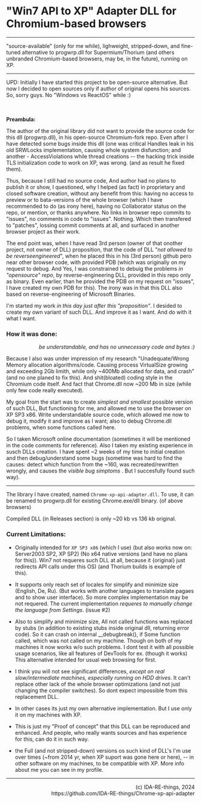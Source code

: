 # "Win7 API to XP" Adapter DLL for Chromium-based browsers

<hr>

"source-available" (only for me while), lighweight, stripped-down, and fine-tuned alternative to progwrp.dll for Supermium/Thorium (and others unbranded Chromium-based browsers, may be, in the future), running on XP.

<hr>
UPD: Initially I have started this project to be open-source alternative.
But now I decided to open sources only if author of original opens his sources. So, sorry guys. No "Windows vs ReactOS" while :)

<br><br>
<b>Preambula:</b>

The author of the original library did not want to provide the source code for this dll (progwrp.dll), in his open-source Chromium-fork repo. Even after I have detected some bugs inside this dll (one was critical Handles leak in his old SRWLocks implementation, causing whole system disfunction; and another - AccessViolations while thread creations -- the hacking trick inside TLS initialization code to work on XP, was wrong. (and as result he fixed them).

Thus, because I still had no source code, And author had no plans to publish it or show,
I questioned, why I helped (as fact) in proprietary and closed software creation, without any benefit from this: having no access to preview or to bata-versions of the whole browser (which I have recommended to do (as irony here),
having no Collaborator status on the repo, or mention, or thanks anywhere. No links in browser repo commits to "issues", no comments in code to "issues". Nothing. Which then transfered to "patches", lossing commit comments at all, and surfaced in another browser project as their work. 

The end point was, when I have read 3rd person (owner of that onother project, not owner of DLL) proposition, that the code of DLL "_not allowed to be reverseengineered_", when he placed this in his (3rd person) github pero near other browser code, with provided PDB (which was originally on my request to debug. And Yes, I was constrained to debuig the problems _in "opensource" repo_, by reverse-engineering DLL, provided in this repo only as binary. Even earlier, than he provided the PDB on my request on "issues", I have created my own PDB for this).
The irony was in that this DLL also based on reverse-engineering of Microsoft Binaries.

I'm started my work _in this day just after this "proposition"_.
I desided to create my own variant of such DLL. And improve it as I want. And do with it what I want.


### How it was done:
_<p align=right>be understandable, and has no unnecessary code and bytes :)</p>_

Because I also was under impression of my research "Unadequate/Wrong Memory allocation algorithms/code. Causing process VirtualSize growing and exceeding 2Gb limith, while only ~400Mb allocated for data, and crash" (and no one planed to fix this).
And shit(bloated) coding style in the Chromium code itself. And fact that Chrome.dll now ~200 Mb in size (while only few code really executed).

My goal from the start was to create _simplest and smallest_ possible version of such DLL, But functioning for me, and allowed me to use the browser on XP SP3 x86.
Write understandable source code, which allowed me now to debug it, modify it and improve as I want; also to debug Chrome.dll problems, when some functions called here.

So I taken Microsoft online documentation (sometimes it will be mentioned in the code comments for reference).
Also I taken my existing experience in susch DLLs creation.
I have spent ~2 weeks of my time to initial creation and then debug/understand some bugs (sometime was hard to find the causes: detect which function from the ~160, was recreated/rewritten wrongly, and causes the _visible bug simptoms_ . But I succesfully found such way).

<hr>

The library I have created, named `Chrome-xp-api-adapter.dll`. To use, it can be renamed to progwrp.dll for existing Chrome.exe/dll binary. (of above browsers)

Сompiled DLL (in Releases section) is only ~20 kb vs 136 kb original.

### Current Limitations:
- Originally intended for `XP SP3 x86` (which I use) (but also works now on: Server2003 SP2, XP SP2) (No x64 native versions (and have no plans for this)). Win7 not requeres such DLL at all, because it {original} just redirects API calls under this OS) (and Thorium builds is example of this).
- It supports only reach set of locales for simplify and minimize size (English, De, Ru). (But works with another languages to translate pagaes and to show user interface). So more complex implementation may be not requered.
The current implementation _requeres to manually change the language from Settings_. (issue #2)
- Also to simplify and minimize size, All not called functions was replaced by stubs (in addition to existing stubs inside original dll, returning error code). So it can crash on internal __debugbreak(), if Some function called, which was not called on my machine. Though on both of my machines it now works w/o such problems. I dont test it with all possible usage scenarios, like all features of DevTools for ex. (though it works) This alternative intended for usual web browsing for first.
- I think you will not see significant differences, _except on real slow/intermediate machines, especially running on HDD drives_. It can't replace other lack of the whole browser optimizations (and not just changing the compiler switches). So dont expect impossible from this replacement DLL.
- In other cases its just my own alternative implementation. But I use only it on my machines with XP.
- This is just my "Proof of concept" that this DLL can be reproduced and enhanced. And people, who really wants sources and has experience for this, can do it in such way.

- the Full (and not stripped-down) versions os such kind of DLL's I'm use over times (~from 2014 yr, when XP suport was gone here or here), -- in other software on my machines, to be compatible with XP. More info about me you can see in my profile.
<hr>
<p align=right>(c) IDA-RE-things, 2024<br>
https://github.com/IDA-RE-things/Chrome-xp-api-adapter
</p>


